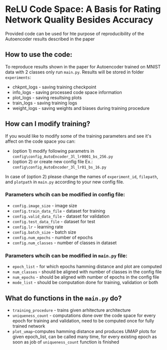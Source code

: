 # ReLU Code Space: A Basis for Rating Network Quality Besides Accuracy

Provided code can be used for hte purpose of reproducibility of the Autoencoder results described in the paper

## How to use the code:

To reproduce results shown in the paper for Autoencoder trained on MNIST data with 2 classes only run `main.py`.
Results will be stored in folder `experiments`:
 - chkpnt_logs - saving training checkpoint
 - info_logs - saving processed code space information
 - plot_logs - saving resultsing plots
 - train_logs - saving training logs
 - weight_logs - saving weights and biases during training procedure
 
 ## How can I modify training?
 If you would like to modify some of the training parameters and see it's affect on the code space you can:
  - (option 1) modify following parametrs in `config\config_AutoEncoder_3l_lr0001_bs_256.py` 
  - (option 2) or create new config file Ex.: `config\config_AutoEncoder_3l_lr01_bs_16.py`
  
 In case of (option 2) please change the names of `experiment_id`, `filepath`, and `plotpath` in `main.py` according to your new config file. 
  
 ### Parameters whcih can be modified in config file:
  - `config.image_size` - image size
  - `config.train_data_file` - dataset for training
  - `config.valid_data_file` - dataset for validation
  - `config.test_data_file` - dataset for test
  - `config.lr` - learning rate
  - `config.batch_size` - batch size
  - `config.num_epochs` - number of epochs
  - `config.num_classes` - number of classes in dataset 
  
 ### Parameters whcih can be modified in `main.py` file:
  - `epoch_list` - for which epochs hamming distance and plot are computed 
  - `num_classes` - should be aligned with number of classes in the config file 
  - `num_epochs` - should be aligned with number of epochs in the config file 
  - `mode_list` - should be computation done for training, validation or both
  
 ## What do functions in the `main.py` do? 
- `training_procedure` - trains given arhitecture architecture 
- `uniqueness_count` - computations done over the code space for every epoch for training and validation, need to be computed once for fully trained network
- `plot_umap`-computes hamming distance and produces UMAP plots for given epoch_list, can be called many time, for every existing epoch as soon as job of  `uniqueness_count` function is finished 
